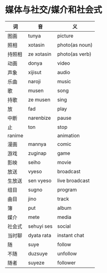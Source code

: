 # 媒体与社交/媒介和社会式

|词|音|义|
|-|-|-|
|图画|tunya|picture|
|照相|xotasin|photo(as noun)|
|持照相|ze xotasin|photo(as verb)|
|动画|donya|video|
|声象|xijisut|audio|
|乐曲|naroji|music|
|歌|musen|song|
|持歌|ze musen|sing|
|放|fad|play|
|中断|narenbize|pause|
|止|ton|stop|
|ranime||animation|
|漫画|mannya|comic|
|游戏|zuginap|game|
|影映|seiho|movie|
|放送|vyeso|broadcast|
|生放送|sen vyeso|live broadcast|
|组目|sugno|program|
|曲目|jino|track|
|簿|put|album|
|媒介|mete|media|
|社会式|sehuyi ses|social|
|当时聊|dyata rata|instant chat|
|随|suye|follow|
|不随|duzsuye|unfollow|
|随者|suyeze|follower|